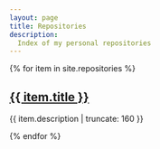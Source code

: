 ```yaml
---
layout: page
title: Repositories
description:
  Index of my personal repositories
---
```


{% for item in site.repositories %}

<h2><a href="{{ item.url | prepend: site.baseurl }}">{{ item.title }}</a></h2>

<p class="post-excerpt">{{ item.description | truncate: 160 }}</p>

{% endfor %}  